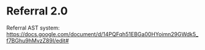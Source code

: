 # Referral 2.0
Referral AST system: https://docs.google.com/document/d/14PQFqh51EBGa00HYoimn29GWdk5_f7BGhu9hMvzZ89I/edit#

